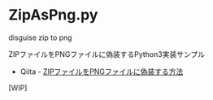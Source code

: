 # ZipAsPng.py

disguise zip to png

ZIPファイルをPNGファイルに偽装するPython3実装サンプル

* Qiita - [ZIPファイルをPNGファイルに偽装する方法](https://qiita.com/yoshi389111/items/0c0d2e32bef1141ccd02)

[WIP]
